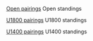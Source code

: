 [Open pairings](pdfs/OpenRound1.pdf)
Open standings

[U1800 pairings](pdfs/U1800Round1.pdf)
U1800 standings

[U1400 pairings](pdfs/U1400Round1.pdf)
U1400 standings
